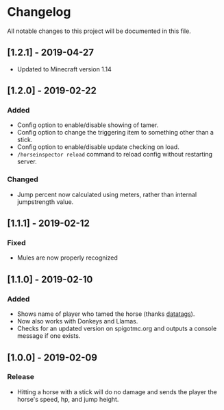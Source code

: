 # Changelog
All notable changes to this project will be documented in this file.

## [1.2.1] - 2019-04-27
- Updated to Minecraft version 1.14

## [1.2.0] - 2019-02-22
### Added
- Config option to enable/disable showing of tamer.
- Config option to change the triggering item to something other than a stick.
- Config option to enable/disable update checking on load.
- `/horseinspector reload` command to reload config without restarting server.

### Changed
- Jump percent now calculated using meters, rather than internal jumpstrength value.

## [1.1.1] - 2019-02-12
### Fixed
- Mules are now properly recognized

## [1.1.0] - 2019-02-10
### Added
- Shows name of player who tamed the horse (thanks [datatags](https://github.com/datatags)).
- Now also works with Donkeys and Llamas.
- Checks for an updated version on spigotmc.org and outputs a console message if one exists.

## [1.0.0] - 2019-02-09
### Release
- Hitting a horse with a stick will do no damage and sends the player the horse's speed, hp, and jump height.
